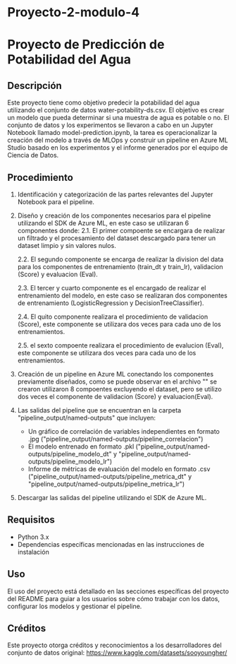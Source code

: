 # Proyecto-2-modulo-4

# Proyecto de Predicción de Potabilidad del Agua
## Descripción
Este proyecto tiene como objetivo predecir la potabilidad del agua utilizando el conjunto de datos water-potability-ds.csv. El objetivo es crear un modelo que pueda determinar si una muestra de agua es potable o no. El conjunto de datos y los experimentos se llevaron a cabo en un Jupyter Notebook llamado model-prediction.ipynb, la tarea es operacionalizar la creación del modelo a través de MLOps y construir un pipeline en Azure ML Studio basado en los experimentos y el informe generados por el equipo de Ciencia de Datos.
## Procedimiento
1. Identificación y categorización de las partes relevantes del Jupyter Notebook para el pipeline.
2. Diseño y creación de los componentes necesarios para el pipeline utilizando el SDK de Azure ML, en este caso se utilizaran 6 componentes donde:
   2.1. El primer compoente se encargara de realizar un filtrado y el procesamiento del dataset descargado para tener un dataset limpio y sin valores nulos.
   
   2.2. El segundo componente se encarga de realizar la division del data para los componentes de entrenamiento (train_dt y train_lr), validacion (Score) y evaluacion (Eval).
   
   2.3. El tercer y cuarto componente es el encargado de realizar el entrenamiento del modelo, en este caso se realizaran dos componentes de entrenamiento (LogisticRegression y DecisionTreeClassifier).
   
   2.4. El quito componente realizara el procedimiento de validacion (Score), este componente se utilizara dos veces para cada uno de los entrenamientos.
   
   2.5. el sexto compoente realizara el procedimiento de evalucion (Eval), este componente se utilizara dos veces para cada uno de los entrenamientos.
   
4. Creación de un pipeline en Azure ML conectando los componentes previamente diseñados, como se puede observar en el archivo "" se crearon utilizaron 8 compoentes excluyendo el dataset, pero se utilizo dos veces el componente de validacion (Score) y evaluacion(Eval).
6. Las salidas del pipeline que se encuentran en la carpeta "pipeline_output/named-outputs" que incluyen:
    - Un gráfico de correlación de variables independientes en formato .jpg ("pipeline_output/named-outputs/pipeline_correlacion")
    - El modelo entrenado en formato .pkl ("pipeline_output/named-outputs/pipeline_modelo_dt" y "pipeline_output/named-outputs/pipeline_modelo_lr")
    - Informe de métricas de evaluación del modelo en formato .csv ("pipeline_output/named-outputs/pipeline_metrica_dt" y "pipeline_output/named-outputs/pipeline_metrica_lr")
7. Descargar las salidas del pipeline utilizando el SDK de Azure ML.
## Requisitos
- Python 3.x
- Dependencias específicas mencionadas en las instrucciones de instalación
## Uso
El uso del proyecto está detallado en las secciones específicas del proyecto del README para guiar a los usuarios sobre cómo trabajar con los datos, configurar los modelos y gestionar el pipeline.

## Créditos
Este proyecto otorga créditos y reconocimientos a los desarrolladores del conjunto de datos original: https://www.kaggle.com/datasets/sooyoungher/
